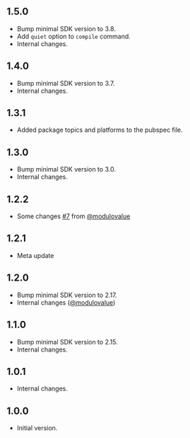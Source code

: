 ## 1.5.0

- Bump minimal SDK version to 3.8.
- Add `quiet` option to `compile` command.
- Internal changes.

## 1.4.0

- Bump minimal SDK version to 3.7.
- Internal changes.

## 1.3.1

- Added package topics and platforms to the pubspec file.

## 1.3.0

- Bump minimal SDK version to 3.0.
- Internal changes.

## 1.2.2

- Some changes [#7](https://github.com/ykmnkmi/fire.dart/pull/7) from [@modulovalue](https://github.com/modulovalue)

## 1.2.1

- Meta update

## 1.2.0

- Bump minimal SDK version to 2.17.
- Internal changes ([@modulovalue](https://github.com/modulovalue))

## 1.1.0

- Bump minimal SDK version to 2.15.
- Internal changes.

## 1.0.1

- Internal changes.

## 1.0.0

- Initial version.
